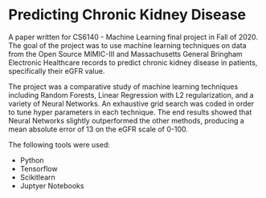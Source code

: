 # Predicting Chronic Kidney Disease

A paper written for CS6140 - Machine Learning final project in Fall of 2020. The goal of the project was to use machine learning techniques on data from the Open Source MIMIC-III and Massachusetts General Bringham Electronic Healthcare records to predict chronic kidney disease in patients, specifically their eGFR value. 

The project was a comparative study of machine learning techniques including Random Forests, Linear Regression with L2 regularization, and a variety of Neural Networks. An exhaustive grid search was coded in order to tune hyper parameters in each technique. The end results showed that Neural Networks slightly outperformed the other methods, producing a mean absolute error of 13 on the eGFR scale of 0-100.

The following tools were used:
 - Python
 - Tensorflow
 - Scikitlearn
 - Juptyer Notebooks